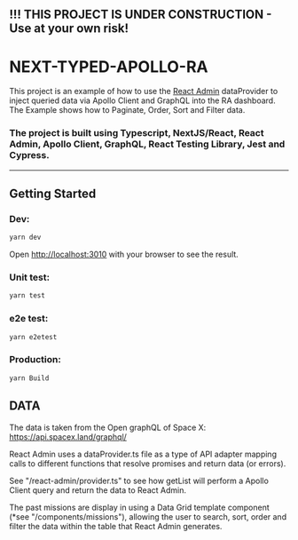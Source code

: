 ## !!! THIS PROJECT IS UNDER CONSTRUCTION - Use at your own risk! 

# NEXT-TYPED-APOLLO-RA

This project is an example of how to use the [React Admin](https://marmelab.com/react-admin/) dataProvider to inject queried data via Apollo Client and GraphQL into the RA dashboard. The Example shows how to Paginate, Order, Sort and Filter data.

### The project is built using Typescript, NextJS/React, React Admin, Apollo Client, GraphQL, React Testing Library, Jest and Cypress.
----------------------------------------------------------------------------------------------


## Getting Started

### Dev:

```bash
yarn dev
```
Open [http://localhost:3010](http://localhost:3010) with your browser to see the result.

### Unit test:
```bash
yarn test
```

### e2e test:
```bash
yarn e2etest
```

### Production:
```bash
yarn Build
```

## DATA

The data is taken from the Open graphQL of Space X: https://api.spacex.land/graphql/

React Admin uses a dataProvider.ts file as a type of API adapter mapping calls to different functions that resolve promises and return data (or errors). 

See "/react-admin/provider.ts" to see how getList will perform a Apollo Client query and return the data to React Admin.

The past missions are display in using a Data Grid template component (*see "/components/missions"), allowing the user to search, sort, order and filter the data within the table that React Admin generates.

